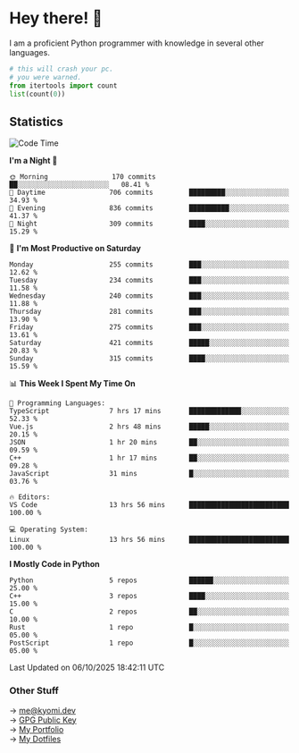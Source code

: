 # Hey there! 👋

I am a proficient Python programmer with knowledge in several other languages.

```py
# this will crash your pc.
# you were warned.
from itertools import count
list(count(0))
```

## Statistics
<!--START_SECTION:waka-->
![Code Time](http://img.shields.io/badge/Code%20Time-1%2C965%20hrs%2055%20mins-blue)

**I'm a Night 🦉** 

```text
🌞 Morning                170 commits         ██░░░░░░░░░░░░░░░░░░░░░░░   08.41 % 
🌆 Daytime                706 commits         █████████░░░░░░░░░░░░░░░░   34.93 % 
🌃 Evening                836 commits         ██████████░░░░░░░░░░░░░░░   41.37 % 
🌙 Night                  309 commits         ████░░░░░░░░░░░░░░░░░░░░░   15.29 % 
```
📅 **I'm Most Productive on Saturday** 

```text
Monday                   255 commits         ███░░░░░░░░░░░░░░░░░░░░░░   12.62 % 
Tuesday                  234 commits         ███░░░░░░░░░░░░░░░░░░░░░░   11.58 % 
Wednesday                240 commits         ███░░░░░░░░░░░░░░░░░░░░░░   11.88 % 
Thursday                 281 commits         ███░░░░░░░░░░░░░░░░░░░░░░   13.90 % 
Friday                   275 commits         ███░░░░░░░░░░░░░░░░░░░░░░   13.61 % 
Saturday                 421 commits         █████░░░░░░░░░░░░░░░░░░░░   20.83 % 
Sunday                   315 commits         ████░░░░░░░░░░░░░░░░░░░░░   15.59 % 
```


📊 **This Week I Spent My Time On** 

```text
💬 Programming Languages: 
TypeScript               7 hrs 17 mins       █████████████░░░░░░░░░░░░   52.33 % 
Vue.js                   2 hrs 48 mins       █████░░░░░░░░░░░░░░░░░░░░   20.15 % 
JSON                     1 hr 20 mins        ██░░░░░░░░░░░░░░░░░░░░░░░   09.59 % 
C++                      1 hr 17 mins        ██░░░░░░░░░░░░░░░░░░░░░░░   09.28 % 
JavaScript               31 mins             █░░░░░░░░░░░░░░░░░░░░░░░░   03.76 % 

🔥 Editors: 
VS Code                  13 hrs 56 mins      █████████████████████████   100.00 % 

💻 Operating System: 
Linux                    13 hrs 56 mins      █████████████████████████   100.00 % 
```

**I Mostly Code in Python** 

```text
Python                   5 repos             ██████░░░░░░░░░░░░░░░░░░░   25.00 % 
C++                      3 repos             ████░░░░░░░░░░░░░░░░░░░░░   15.00 % 
C                        2 repos             ██░░░░░░░░░░░░░░░░░░░░░░░   10.00 % 
Rust                     1 repo              █░░░░░░░░░░░░░░░░░░░░░░░░   05.00 % 
PostScript               1 repo              █░░░░░░░░░░░░░░░░░░░░░░░░   05.00 % 
```




 Last Updated on 06/10/2025 18:42:11 UTC
<!--END_SECTION:waka-->

### Other Stuff

→ [me@kyomi.dev](mailto:me@kyomi.dev)\
→ [GPG Public Key](https://github.com/bitterteriyaki.gpg)\
→ [My Portfolio](https://kyomi.dev)\
→ [My Dotfiles](https://github.com/bitterteriyaki/dotfiles)
